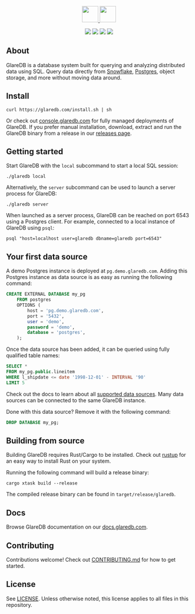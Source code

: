 <div align="center">
  <a href="https://glaredb.com#gh-light-mode-only">
    <img src="https://docs.glaredb.com/assets/logo.svg" height="44">
  </a>
  <a href="https://glaredb.com#gh-dark-mode-only">
    <img src="https://glaredb.com/logo.svg" height="44">
  </a>
</div>

<!-- Adds some spacing between logo and badges. -->
<p></p>

<div align="center">
<a href="https://docs.glaredb.com"><img src="https://img.shields.io/static/v1?label=docs&message=GlareDB%20Reference&color=55A39B&style=flat-square"></img></a>
<a href="https://github.com/GlareDB/glaredb/releases"><img src="https://img.shields.io/github/v/release/glaredb/glaredb?display_name=tag&style=flat-square"></img></a>
<a href="https://twitter.com/glaredb"><img src="https://img.shields.io/twitter/follow/glaredb?color=blue&logo=twitter&style=flat-square"></img></a>
<a href="https://discord.gg/2D7qxC5xkf"><img src="https://img.shields.io/static/v1?label=Discord&message=community&color=360066&style=flat-square"></img></a>
</div>

## About

GlareDB is a database system built for querying and analyzing distributed data
using SQL. Query data directly from [Snowflake], [Postgres], object storage, and
more without moving data around.

## Install

```shell
curl https://glaredb.com/install.sh | sh
```

Or check out [console.glaredb.com](https://console.glaredb.com) for fully managed deployments of GlareDB.
If you prefer manual installation, download, extract and run the GlareDB binary from a release in our
[releases page](https://github.com/GlareDB/glaredb/releases).

## Getting started

Start GlareDB with the `local` subcommand to start a local SQL session:

```shell
./glaredb local
```

Alternatively, the `server` subcommand can be used to launch a server process
for GlareDB:

```shell
./glaredb server
```

When launched as a server process, GlareDB can be reached on port 6543 using a
Postgres client. For example, connected to a local instance of GlareDB using
`psql`:

```shell
psql "host=localhost user=glaredb dbname=glaredb port=6543"
```

## Your first data source

A demo Postgres instance is deployed at `pg.demo.glaredb.com`. Adding this
Postgres instance as data source is as easy as running the following command:

```sql
CREATE EXTERNAL DATABASE my_pg
    FROM postgres
    OPTIONS (
        host = 'pg.demo.glaredb.com',
        port = '5432',
        user = 'demo',
        password = 'demo',
        database = 'postgres',
    );
```

Once the data source has been added, it can be queried using fully qualified
table names:

```sql
SELECT *
FROM my_pg.public.lineitem
WHERE l_shipdate <= date '1998-12-01' - INTERVAL '90'
LIMIT 5
```

Check out the docs to learn about all [supported data sources](https://docs.glaredb.com/docs/data-sources/supported/). Many
data sources can be connected to the same GlareDB instance.

Done with this data source? Remove it with the following command:

```sql
DROP DATABASE my_pg;
```

## Building from source

Building GlareDB requires Rust/Cargo to be installed. Check out [rustup](https://rustup.rs/) for
an easy way to install Rust on your system.

Running the following command will build a release binary:

```shell
cargo xtask build --release
```

The compiled release binary can be found in `target/release/glaredb`.

## Docs

Browse GlareDB documentation on our [docs.glaredb.com](https://docs.glaredb.com).

## Contributing

Contributions welcome! Check out [CONTRIBUTING.md](CONTRIBUTING.md) for how to get started.

## License

See [LICENSE](./LICENSE). Unless otherwise noted, this license applies to all files in
this repository.

[Snowflake]: https://docs.glaredb.com/docs/data-sources/supported/snowflake.html
[Postgres]: https://docs.glaredb.com/docs/data-sources/supported/postgres.html
[Supported data sources]: https://docs.glaredb.com/docs/data-sources/supported/
